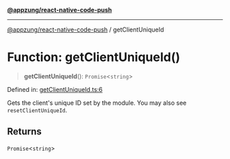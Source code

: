 [**@appzung/react-native-code-push**](../README.md)

---

[@appzung/react-native-code-push](../README.md) / getClientUniqueId

# Function: getClientUniqueId()

> **getClientUniqueId**(): `Promise`\<`string`\>

Defined in: [getClientUniqueId.ts:6](https://github.com/AppZung/react-native-code-push/blob/5f900017beec34f1e037ac881585c7f5fb00d5dd/src/getClientUniqueId.ts#L6)

Gets the client's unique ID set by the module. You may also see `resetClientUniqueId`.

## Returns

`Promise`\<`string`\>
